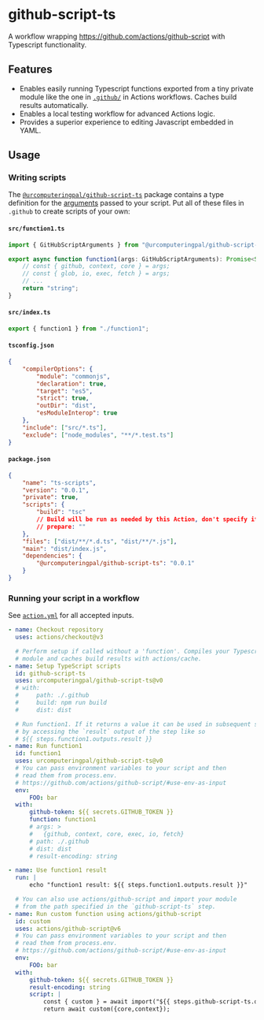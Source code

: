 # github-script-ts

A workflow wrapping https://github.com/actions/github-script with Typescript functionality.

## Features

-   Enables easily running Typescript functions exported from a tiny private module like the one in [`.github/`](./.github/) in Actions workflows. Caches build results automatically.
-   Enables a local testing workflow for advanced Actions logic.
-   Provides a superior experience to editing Javascript embedded in YAML.

## Usage

### Writing scripts

The [`@urcomputeringpal/github-script-ts`](https://www.npmjs.com/package/@urcomputeringpal/github-script-ts) package contains a type definition for the [arguments](https://github.com/actions/github-script#actionsgithub-script) passed to your script. Put all of these files in `.github` to create scripts of your own:

#### `src/function1.ts`

```typescript
import { GitHubScriptArguments } from "@urcomputeringpal/github-script-ts";

export async function function1(args: GitHubScriptArguments): Promise<String> {
    // const { github, context, core } = args;
    // const { glob, io, exec, fetch } = args;
    // ...
    return "string";
}
```

#### `src/index.ts`

```typescript
export { function1 } from "./function1";
```

#### `tsconfig.json`

```json
{
    "compilerOptions": {
        "module": "commonjs",
        "declaration": true,
        "target": "es5",
        "strict": true,
        "outDir": "dist",
        "esModuleInterop": true
    },
    "include": ["src/*.ts"],
    "exclude": ["node_modules", "**/*.test.ts"]
}
```

#### `package.json`

```json
{
    "name": "ts-scripts",
    "version": "0.0.1",
    "private": true,
    "scripts": {
        "build": "tsc"
        // Build will be run as needed by this Action, don't specify it here
        // prepare: ""
    },
    "files": ["dist/**/*.d.ts", "dist/**/*.js"],
    "main": "dist/index.js",
    "dependencies": {
        "@urcomputeringpal/github-script-ts": "0.0.1"
    }
}
```

### Running your script in a workflow

See [`action.yml`](./action.yml) for all accepted inputs.

```yaml
- name: Checkout repository
  uses: actions/checkout@v3

  # Perform setup if called without a 'function'. Compiles your Typescript
  # module and caches build results with actions/cache.
- name: Setup TypeScript scripts
  id: github-script-ts
  uses: urcomputeringpal/github-script-ts@v0
  # with:
  #     path: ./.github
  #     build: npm run build
  #     dist: dist

  # Run function1. If it returns a value it can be used in subsequent steps
  # by accessing the `result` output of the step like so
  # ${{ steps.function1.outputs.result }}
- name: Run function1
  id: function1
  uses: urcomputeringpal/github-script-ts@v0
  # You can pass environment variables to your script and then
  # read them from process.env.
  # https://github.com/actions/github-script/#use-env-as-input
  env:
      FOO: bar
  with:
      github-token: ${{ secrets.GITHUB_TOKEN }}
      function: function1
      # args: >
      #   {github, context, core, exec, io, fetch}
      # path: ./.github
      # dist: dist
      # result-encoding: string

- name: Use function1 result
  run: |
      echo "function1 result: ${{ steps.function1.outputs.result }}"

  # You can also use actions/github-script and import your module
  # from the path specified in the `github-script-ts` step.
- name: Run custom function using actions/github-script
  id: custom
  uses: actions/github-script@v6
  # You can pass environment variables to your script and then
  # read them from process.env.
  # https://github.com/actions/github-script/#use-env-as-input
  env:
      FOO: bar
  with:
      github-token: ${{ secrets.GITHUB_TOKEN }}
      result-encoding: string
      script: |
          const { custom } = await import("${{ steps.github-script-ts.outputs.module }}");
          return await custom({core,context});
```
